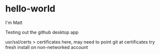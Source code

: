 # hello-world
I'm Matt



Testing out the github desktop app


usr/ssl/certs > certificates here, may need to point git at certificates
try fresh install on non-networked account
